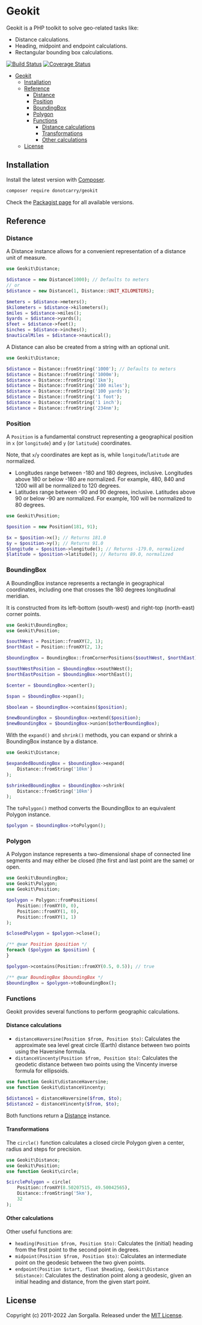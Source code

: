 Geokit
======

Geokit is a PHP toolkit to solve geo-related tasks like:

* Distance calculations.
* Heading, midpoint and endpoint calculations.
* Rectangular bounding box calculations.

[![Build Status](https://github.com/jsor/geokit/actions/workflows/ci.yml/badge.svg?branch=main)](https://github.com/jsor/geokit/actions/workflows/ci.yml)
[![Coverage Status](https://coveralls.io/repos/jsor/geokit/badge.svg?branch=main&service=github)](https://coveralls.io/github/jsor/geokit?branch=main)

- [Geokit](#geokit)
  - [Installation](#installation)
  - [Reference](#reference)
    - [Distance](#distance)
    - [Position](#position)
    - [BoundingBox](#boundingbox)
    - [Polygon](#polygon)
    - [Functions](#functions)
      - [Distance calculations](#distance-calculations)
      - [Transformations](#transformations)
      - [Other calculations](#other-calculations)
  - [License](#license)

Installation
------------

Install the latest version with [Composer](https://getcomposer.org).

```bash
composer require donotcarry/geokit
```

Check the [Packagist page](https://packagist.org/packages/geokit/geokit) for all
available versions.

Reference
---------

### Distance

A Distance instance allows for a convenient representation of a distance unit of
measure.

```php
use Geokit\Distance;

$distance = new Distance(1000); // Defaults to meters
// or
$distance = new Distance(1, Distance::UNIT_KILOMETERS);

$meters = $distance->meters();
$kilometers = $distance->kilometers();
$miles = $distance->miles();
$yards = $distance->yards();
$feet = $distance->feet();
$inches = $distance->inches();
$nauticalMiles = $distance->nautical();
```

A Distance can also be created from a string with an optional unit.

```php
use Geokit\Distance;

$distance = Distance::fromString('1000'); // Defaults to meters
$distance = Distance::fromString('1000m');
$distance = Distance::fromString('1km');
$distance = Distance::fromString('100 miles');
$distance = Distance::fromString('100 yards');
$distance = Distance::fromString('1 foot');
$distance = Distance::fromString('1 inch');
$distance = Distance::fromString('234nm');
```

### Position

A `Position` is a fundamental construct representing a geographical position in
`x` (or `longitude`) and `y` (or `latitude`) coordinates.

Note, that `x`/`y` coordinates are kept as is, while `longitude`/`latitude` are
normalized.

* Longitudes range between -180 and 180 degrees, inclusive. Longitudes above 180
  or below -180 are normalized. For example, 480, 840 and 1200 will all be
  normalized to 120 degrees.
* Latitudes range between -90 and 90 degrees, inclusive. Latitudes above 90 or
  below -90 are normalized. For example, 100 will be normalized to 80 degrees.

```php
use Geokit\Position;

$position = new Position(181, 91);

$x = $position->x(); // Returns 181.0
$y = $position->y(); // Returns 91.0
$longitude = $position->longitude(); // Returns -179.0, normalized
$latitude = $position->latitude(); // Returns 89.0, normalized
```

### BoundingBox

A BoundingBox instance represents a rectangle in geographical coordinates,
including one that crosses the 180 degrees longitudinal meridian.

It is constructed from its left-bottom (south-west) and right-top (north-east)
corner points.

```php
use Geokit\BoundingBox;
use Geokit\Position;

$southWest = Position::fromXY(2, 1);
$northEast = Position::fromXY(2, 1);

$boundingBox = BoundingBox::fromCornerPositions($southWest, $northEast);

$southWestPosition = $boundingBox->southWest();
$northEastPosition = $boundingBox->northEast();

$center = $boundingBox->center();

$span = $boundingBox->span();

$boolean = $boundingBox->contains($position);

$newBoundingBox = $boundingBox->extend($position);
$newBoundingBox = $boundingBox->union($otherBoundingBox);
```

With the `expand()` and `shrink()` methods, you can expand or shrink a
BoundingBox instance by a distance.

```php
use Geokit\Distance;

$expandedBoundingBox = $boundingBox->expand(
    Distance::fromString('10km')
);

$shrinkedBoundingBox = $boundingBox->shrink(
    Distance::fromString('10km')
);
```

The `toPolygon()` method converts the BoundingBox to an equivalent Polygon
instance.

```php
$polygon = $boundingBox->toPolygon();
```

### Polygon

A Polygon instance represents a two-dimensional shape of connected line segments
and may either be closed (the first and last point are the same) or open.

```php
use Geokit\BoundingBox;
use Geokit\Polygon;
use Geokit\Position;

$polygon = Polygon::fromPositions(
    Position::fromXY(0, 0),
    Position::fromXY(1, 0),
    Position::fromXY(1, 1)
);

$closedPolygon = $polygon->close();

/** @var Position $position */
foreach ($polygon as $position) {
}

$polygon->contains(Position::fromXY(0.5, 0.5)); // true

/** @var BoundingBox $boundingBox */
$boundingBox = $polygon->toBoundingBox();
```

### Functions

Geokit provides several functions to perform geographic calculations.

#### Distance calculations

* `distanceHaversine(Position $from, Position $to)`:
  Calculates the approximate sea level great circle (Earth) distance between two
  points using the Haversine formula.
* `distanceVincenty(Position $from, Position $to)`:
  Calculates the geodetic distance between two points using the Vincenty inverse
  formula for ellipsoids.

```php
use function Geokit\distanceHaversine;
use function Geokit\distanceVincenty;

$distance1 = distanceHaversine($from, $to);
$distance2 = distanceVincenty($from, $to);
```

Both functions return a [Distance](#distance) instance.

#### Transformations

The `circle()` function calculates a closed circle Polygon given a center,
radius and steps for precision.

```php
use Geokit\Distance;
use Geokit\Position;
use function Geokit\circle;

$circlePolygon = circle(
    Position::fromXY(8.50207515, 49.50042565),
    Distance::fromString('5km'),
    32
);
```

#### Other calculations

Other useful functions are:

* `heading(Position $from, Position $to)`: Calculates the (initial) heading from
  the first point to the second point in degrees.
* `midpoint(Position $from, Position $to)`: Calculates an intermediate point on
  the geodesic between the two given points.
* `endpoint(Position $start, float $heading, Geokit\Distance $distance)`:
  Calculates the destination point along a geodesic, given an initial heading
  and distance, from the given start point.

License
-------

Copyright (c) 2011-2022 Jan Sorgalla.
Released under the [MIT License](LICENSE).
